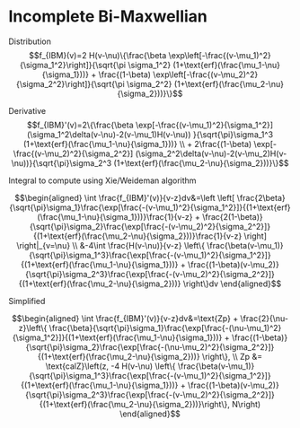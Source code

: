 # Incomplete Bi-Maxwellian
Distribution
$$f_{IBM}(v)=2 H(v-\nu)\{\frac{\beta \exp\left[-\frac{(v-\mu_1)^2}{\sigma_1^2}\right]}{\sqrt{\pi \sigma_1^2} (1+\text{erf}(\frac{\mu_1-\nu}{\sigma_1}))} + \frac{(1-\beta) \exp\left[-\frac{(v-\mu_2)^2}{\sigma_2^2}\right]}{\sqrt{\pi \sigma_2^2} (1+\text{erf}(\frac{\mu_2-\nu}{\sigma_2}))}\}$$

Derivative
$$f_{IBM}'(v)=2\{\frac{\beta \exp[-\frac{(v-\mu_1)^2}{\sigma_1^2}] (\sigma_1^2\delta(v-\nu)-2(v-\mu_1)H(v-\nu)) }{\sqrt{\pi}\sigma_1^3 (1+\text{erf}(\frac{\mu_1-\nu}{\sigma_1}))} \\ + 2\frac{(1-\beta) \exp[-\frac{(v-\mu_2)^2}{\sigma_2^2}] (\sigma_2^2\delta(v-\nu)-2(v-\mu_2)H(v-\nu))}{\sqrt{\pi}\sigma_2^3 (1+\text{erf}(\frac{\mu_2-\nu}{\sigma_2}))}\}$$

Integral to compute using Xie/Weideman algorithm
```math
\begin{aligned}
\int \frac{f_{IBM}'(v)}{v-z}dv&=\left \left[ \frac{2\beta}{\sqrt{\pi}\sigma_1}\frac{\exp[\frac{-(v-\mu_1)^2}{\sigma_1^2}]}{(1+\text{erf}(\frac{\mu_1-\nu}{\sigma_1}))}\frac{1}{v-z} +  \frac{2(1-\beta)}{\sqrt{\pi}\sigma_2}\frac{\exp[\frac{-(v-\mu_2)^2}{\sigma_2^2}]}{(1+\text{erf}(\frac{\mu_2-\nu}{\sigma_2}))}\frac{1}{v-z} \right] \right|_{v=\nu} \\ 
&-4\int \frac{H(v-\nu)}{v-z} \left\{ \frac{\beta(v-\mu_1)}{\sqrt{\pi}\sigma_1^3}\frac{\exp[\frac{-(v-\mu_1)^2}{\sigma_1^2}]}{(1+\text{erf}(\frac{\mu_1-\nu}{\sigma_1}))} + \frac{(1-\beta)(v-\mu_2)}{\sqrt{\pi}\sigma_2^3}\frac{\exp[\frac{-(v-\mu_2)^2}{\sigma_2^2}]}{(1+\text{erf}(\frac{\mu_2-\nu}{\sigma_2}))} \right\}dv
\end{aligned}
```

Simplified
```math
\begin{aligned}
\int \frac{f_{IBM}'(v)}{v-z}dv&=\text{Zp} + \frac{2}{\nu-z}\left\{ \frac{\beta}{\sqrt{\pi}\sigma_1}\frac{\exp[\frac{-(\nu-\mu_1)^2}{\sigma_1^2}]}{(1+\text{erf}(\frac{\mu_1-\nu}{\sigma_1}))} +  \frac{(1-\beta)}{\sqrt{\pi}\sigma_2}\frac{\exp[\frac{-(\nu-\mu_2)^2}{\sigma_2^2}]}{(1+\text{erf}(\frac{\mu_2-\nu}{\sigma_2}))} \right\}, \\ 
Zp &= \text{calZ}\left(z, 
-4 H(v-\nu) \left\{ \frac{\beta(v-\mu_1)}{\sqrt{\pi}\sigma_1^3}\frac{\exp[\frac{-(v-\mu_1)^2}{\sigma_1^2}]}{(1+\text{erf}(\frac{\mu_1-\nu}{\sigma_1}))} + \frac{(1-\beta)(v-\mu_2)}{\sqrt{\pi}\sigma_2^3}\frac{\exp[\frac{-(v-\mu_2)^2}{\sigma_2^2}]}{(1+\text{erf}(\frac{\mu_2-\nu}{\sigma_2}))}\right\}, N\right)
\end{aligned}
```
